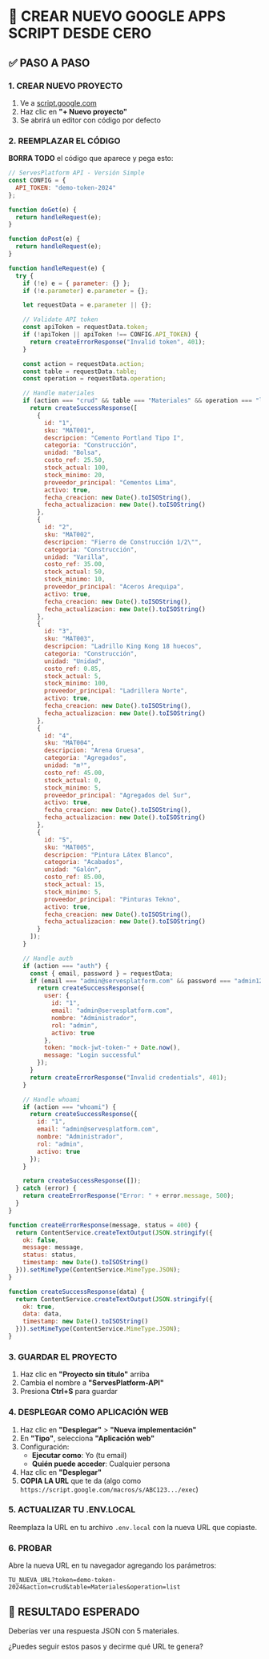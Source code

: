 # 🚀 CREAR NUEVO GOOGLE APPS SCRIPT DESDE CERO

## ✅ PASO A PASO

### 1. CREAR NUEVO PROYECTO
1. Ve a [script.google.com](https://script.google.com)
2. Haz clic en **"+ Nuevo proyecto"**
3. Se abrirá un editor con código por defecto

### 2. REEMPLAZAR EL CÓDIGO
**BORRA TODO** el código que aparece y pega esto:

```javascript
// ServesPlatform API - Versión Simple
const CONFIG = {
  API_TOKEN: "demo-token-2024"
};

function doGet(e) {
  return handleRequest(e);
}

function doPost(e) {
  return handleRequest(e);
}

function handleRequest(e) {
  try {
    if (!e) e = { parameter: {} };
    if (!e.parameter) e.parameter = {};

    let requestData = e.parameter || {};

    // Validate API token
    const apiToken = requestData.token;
    if (!apiToken || apiToken !== CONFIG.API_TOKEN) {
      return createErrorResponse("Invalid token", 401);
    }

    const action = requestData.action;
    const table = requestData.table;
    const operation = requestData.operation;

    // Handle materiales
    if (action === "crud" && table === "Materiales" && operation === "list") {
      return createSuccessResponse([
        {
          id: "1",
          sku: "MAT001",
          descripcion: "Cemento Portland Tipo I",
          categoria: "Construcción",
          unidad: "Bolsa",
          costo_ref: 25.50,
          stock_actual: 100,
          stock_minimo: 20,
          proveedor_principal: "Cementos Lima",
          activo: true,
          fecha_creacion: new Date().toISOString(),
          fecha_actualizacion: new Date().toISOString()
        },
        {
          id: "2",
          sku: "MAT002",
          descripcion: "Fierro de Construcción 1/2\"",
          categoria: "Construcción",
          unidad: "Varilla",
          costo_ref: 35.00,
          stock_actual: 50,
          stock_minimo: 10,
          proveedor_principal: "Aceros Arequipa",
          activo: true,
          fecha_creacion: new Date().toISOString(),
          fecha_actualizacion: new Date().toISOString()
        },
        {
          id: "3",
          sku: "MAT003",
          descripcion: "Ladrillo King Kong 18 huecos",
          categoria: "Construcción",
          unidad: "Unidad",
          costo_ref: 0.85,
          stock_actual: 5,
          stock_minimo: 100,
          proveedor_principal: "Ladrillera Norte",
          activo: true,
          fecha_creacion: new Date().toISOString(),
          fecha_actualizacion: new Date().toISOString()
        },
        {
          id: "4",
          sku: "MAT004",
          descripcion: "Arena Gruesa",
          categoria: "Agregados",
          unidad: "m³",
          costo_ref: 45.00,
          stock_actual: 0,
          stock_minimo: 5,
          proveedor_principal: "Agregados del Sur",
          activo: true,
          fecha_creacion: new Date().toISOString(),
          fecha_actualizacion: new Date().toISOString()
        },
        {
          id: "5",
          sku: "MAT005",
          descripcion: "Pintura Látex Blanco",
          categoria: "Acabados",
          unidad: "Galón",
          costo_ref: 85.00,
          stock_actual: 15,
          stock_minimo: 5,
          proveedor_principal: "Pinturas Tekno",
          activo: true,
          fecha_creacion: new Date().toISOString(),
          fecha_actualizacion: new Date().toISOString()
        }
      ]);
    }

    // Handle auth
    if (action === "auth") {
      const { email, password } = requestData;
      if (email === "admin@servesplatform.com" && password === "admin123") {
        return createSuccessResponse({
          user: {
            id: "1",
            email: "admin@servesplatform.com",
            nombre: "Administrador",
            rol: "admin",
            activo: true
          },
          token: "mock-jwt-token-" + Date.now(),
          message: "Login successful"
        });
      }
      return createErrorResponse("Invalid credentials", 401);
    }

    // Handle whoami
    if (action === "whoami") {
      return createSuccessResponse({
        id: "1",
        email: "admin@servesplatform.com",
        nombre: "Administrador",
        rol: "admin",
        activo: true
      });
    }

    return createSuccessResponse([]);
  } catch (error) {
    return createErrorResponse("Error: " + error.message, 500);
  }
}

function createErrorResponse(message, status = 400) {
  return ContentService.createTextOutput(JSON.stringify({
    ok: false,
    message: message,
    status: status,
    timestamp: new Date().toISOString()
  })).setMimeType(ContentService.MimeType.JSON);
}

function createSuccessResponse(data) {
  return ContentService.createTextOutput(JSON.stringify({
    ok: true,
    data: data,
    timestamp: new Date().toISOString()
  })).setMimeType(ContentService.MimeType.JSON);
}
```

### 3. GUARDAR EL PROYECTO
1. Haz clic en **"Proyecto sin título"** arriba
2. Cambia el nombre a **"ServesPlatform-API"**
3. Presiona **Ctrl+S** para guardar

### 4. DESPLEGAR COMO APLICACIÓN WEB
1. Haz clic en **"Desplegar"** > **"Nueva implementación"**
2. En **"Tipo"**, selecciona **"Aplicación web"**
3. Configuración:
   - **Ejecutar como**: Yo (tu email)
   - **Quién puede acceder**: Cualquier persona
4. Haz clic en **"Desplegar"**
5. **COPIA LA URL** que te da (algo como `https://script.google.com/macros/s/ABC123.../exec`)

### 5. ACTUALIZAR TU .ENV.LOCAL
Reemplaza la URL en tu archivo `.env.local` con la nueva URL que copiaste.

### 6. PROBAR
Abre la nueva URL en tu navegador agregando los parámetros:
```
TU_NUEVA_URL?token=demo-token-2024&action=crud&table=Materiales&operation=list
```

## 🎯 RESULTADO ESPERADO
Deberías ver una respuesta JSON con 5 materiales.

¿Puedes seguir estos pasos y decirme qué URL te genera?